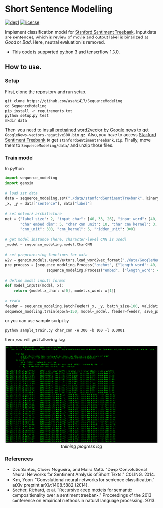 # Short Sentence Modelling
[![dep1](https://img.shields.io/badge/Tensorflow-1.3+-blue.svg)](https://www.tensorflow.org/)
[![license](https://img.shields.io/badge/License-MIT-brightgreen.svg)](https://github.com/asahi417/SequenceModeling/blob/master/LICENSE)

Implement classification model for [Stanford Sentiment Treebank](https://nlp.stanford.edu/sentiment/index.html).
Input data are sentences, which is review of movie and output label is binarized as *Good* or *Bad*.
Here, neutral evaluation is removed.

- This code is supported python 3 and tensorflow 1.3.0.

## How to use.
### Setup
First, clone the repository and run setup.

```
git clone https://github.com/asahi417/SequenceModeling 
cd SequenceModeling
pip install -r requirements.txt
python setup.py test
mkdir data
```

Then, you need to install [pretrained word2vector by Google news](https://drive.google.com/uc?id=0B7XkCwpI5KDYNlNUTTlSS21pQmM&export=download)
to get `GoogleNews-vectors-negative300.bin.gz`.
Also, you have to access [Stanford Sentiment Treebank](https://nlp.stanford.edu/sentiment/index.html)
to get `stanfordSentimentTreebank.zip`. Finally, move them to `SequenceModeling/data/`
and unzip those files. 

### Train model
In python
```python
import sequence_modeling
import gensim
  
# load sst data
data = sequence_modeling.sst("./data/stanfordSentimentTreebank", binary=True, cut_off=2)
_x, _y = data["sentence"], data["label"]
  
# set network architecture
net = {"label_size": 2, "input_char": [40, 33, 26], "input_word": [40, 300],
       "char_embed_dim": 5, "char_cnn_unit": 10, "char_cnn_kernel": 3, "word_embed_dim": 30,
       "cnn_unit": 300, "cnn_kernel": 5, "hidden_unit": 300}
  
# get model instance (here, character-level CNN is used)
_model = sequence_modeling.model.CharCNN
  
# set preprocessing functions for data
w2v = gensim.models.KeyedVectors.load_word2vec_format("./data/GoogleNews-vectors-negative300.bin", binary=True)
pre_process = [sequence_modeling.Process("onehot", {"length_word": 40, "length_char": 33}), 
                   sequence_modeling.Process("embed", {"length_word": 40, "dim": w2v.vector_size, "model": w2v})]
  
# define model inputs format 
def model_inputs(model, x):
    return {model.x_char: x[0], model.x_word: x[1]}
  
# train
feeder = sequence_modeling.BatchFeeder(_x, _y, batch_size=100, validation=0.2, process=pre_process)
sequence_modeling.train(epoch=150, model=_model, feeder=feeder, save_path="./", model_inputs=model_inputs)
```

or you can use sample script by 
```
python sample_train.py char_cnn -e 300 -b 100 -l 0.0001
```
then you will get following log.
<p align="center">
  <img src="./img/learning.png" width="500">
  <br><i> training progress log</i>
</p>



### References
- Dos Santos, Cícero Nogueira, and Maira Gatti. "Deep Convolutional Neural Networks for Sentiment Analysis of Short Texts." COLING. 2014.
- Kim, Yoon. "Convolutional neural networks for sentence classification." arXiv preprint arXiv:1408.5882 (2014).
- Socher, Richard, et al. "Recursive deep models for semantic compositionality over a sentiment treebank." Proceedings of the 2013 conference on empirical methods in natural language processing. 2013.